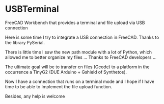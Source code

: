 # USBTerminal
FreeCAD Workbench that provides a terminal and file upload via USB connection


Here is some time I try to integrate a USB connection in FreeCAD. Thanks to the library PySerial.

There is little time I saw the new path module with a lot of Python, which allowed me to better organize my files ... Thanks to FreeCAD developers ...

The ultimate goal will be to transfer cn files (Gcode) to a platform in the occurrence a TinyG2 (DUE Arduino + Gshield of Synthetos).

Now I have a connection that runs on a terminal mode and I hope if I have time to be able to Implement the file upload function.

Besides, any help is welcome
